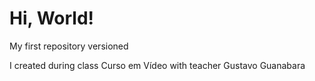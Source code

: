 # Hi, World!
 My first repository versioned

I created during class Curso em Vídeo with teacher Gustavo Guanabara